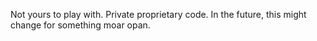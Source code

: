 Not yours to play with. Private proprietary code. In the future, this might change for something moar opan.
